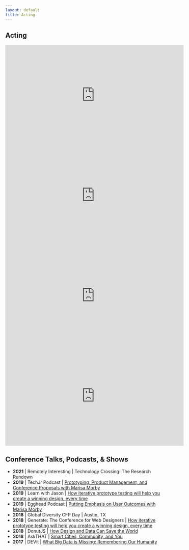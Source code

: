 ```yaml
---
layout: default
title: Acting
---
```


## Acting
<iframe width="560" height="315" src="https://www.youtube.com/embed/gvD-uMO3p0c" title="YouTube video player" frameborder="0" allow="accelerometer; autoplay; clipboard-write; encrypted-media; gyroscope; picture-in-picture; web-share" allowfullscreen></iframe>
    
<iframe width="560" height="315" src="https://www.youtube.com/embed/5J1rQXPcPDg" title="YouTube video player" frameborder="0" allow="accelerometer; autoplay; clipboard-write; encrypted-media; gyroscope; picture-in-picture; web-share" allowfullscreen></iframe>
    
<iframe width="560" height="315" src="https://www.youtube.com/embed/qjXhvkJUca8" title="YouTube video player" frameborder="0" allow="accelerometer; autoplay; clipboard-write; encrypted-media; gyroscope; picture-in-picture; web-share" allowfullscreen></iframe>
    
<iframe width="560" height="315" src="https://www.youtube.com/embed/gUlAMMborUI" title="YouTube video player" frameborder="0" allow="accelerometer; autoplay; clipboard-write; encrypted-media; gyroscope; picture-in-picture; web-share" allowfullscreen></iframe>


## Conference Talks, Podcasts, & Shows
- <strong>2021</strong> | Remotely Interesting | Technology Crossing: The Research Rundown
- <strong>2019</strong> | TechJr Podcast | <a href="https://open.spotify.com/episode/2im2Rx7qQgmMMypK5RVdZB">Prototyping, Product Management, and Conference Proposals with Marisa Morby</a>
- <strong>2019</strong> | Learn with Jason | <a href="https://www.youtube.com/watch?v=xcDlP-EeLyU">How iterative prototype testing will help you create a winning design, every time</a>
- <strong>2019</strong> | Egghead Podcast | <a href="https://egghead.io/podcasts/putting-emphasis-on-user-outcomes-with-marisa-morby">Putting Emphasis on User Outcomes with Marisa Morby</a>
- <strong>2018</strong> | Global Diversity CFP Day | Austin, TX
- <strong>2018</strong> | Generate: The Conference for Web Designers | <a href="https://www.youtube.com/watch?v=fyomO5NGfdE">How iterative prototype testing will help you create a winning design, every time</a>
- <strong>2018</strong> | DonutJS | <a href="https://www.youtube.com/watch?v=jpBPtYttwYE">How Design and Data Can Save the World</a>
- <strong>2018</strong> | AskTHAT | <a href="https://www.youtube.com/watch?v=f7WGno223Y0">Smart Cities, Community, and You</a>
- <strong>2017</strong> | DEVit | <a href="https://www.youtube.com/watch?v=EB1KXU4eSxI">What Big Data is Missing: Remembering Our Humanity</a>


